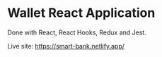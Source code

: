 # Wallet React Application

Done with React, React Hooks, Redux and Jest.

Live site: https://smart-bank.netlify.app/
